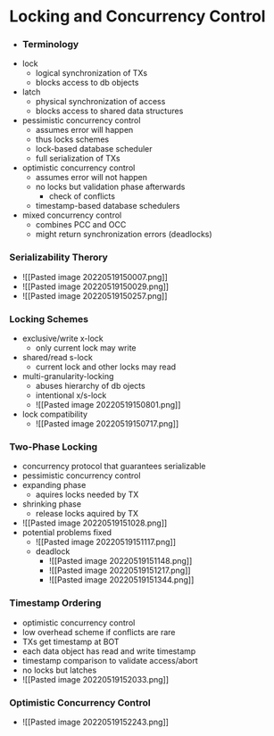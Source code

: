 # Locking and Concurrency Control
+ ### Terminology
+ lock
	+ logical synchronization of TXs
	+ blocks access to db objects
+ latch
	+ physical synchronization of access
	+ blocks access to shared data structures
+ pessimistic concurrency control
	+ assumes error will happen
	+ thus locks schemes
	+ lock-based database scheduler
	+ full serialization of TXs
+ optimistic concurrency control
	+ assumes error will not happen
	+ no locks but validation phase afterwards
		+ check of conflicts
	+ timestamp-based database schedulers
+ mixed concurrency control
	+ combines PCC and OCC
	+ might return synchronization errors (deadlocks)

### Serializability Therory
+ ![[Pasted image 20220519150007.png]]
+ ![[Pasted image 20220519150029.png]]
+ ![[Pasted image 20220519150257.png]]

### Locking Schemes
+ exclusive/write x-lock
	+ only current lock may write
+ shared/read s-lock
	+ current lock and other locks may read
+ multi-granularity-locking
	+ abuses hierarchy of db ojects
	+ intentional x/s-lock
	+ ![[Pasted image 20220519150801.png]]
+ lock compatibility
	+ ![[Pasted image 20220519150717.png]]

### Two-Phase Locking
+ concurrency protocol that guarantees serializable
+ pessimistic concurrency control
+ expanding phase
	+ aquires locks needed by TX
+ shrinking phase
	+ release locks aquired by TX
+ ![[Pasted image 20220519151028.png]]
+ potential problems fixed
	+ ![[Pasted image 20220519151117.png]]
	+ deadlock
		+ ![[Pasted image 20220519151148.png]]
		+ ![[Pasted image 20220519151217.png]]
		+ ![[Pasted image 20220519151344.png]]

### Timestamp Ordering
+ optimistic concurrency control
+ low overhead scheme if conflicts are rare
+ TXs get timestamp at BOT
+ each data object has read and write timestamp
+ timestamp comparison to validate access/abort
+ no locks but latches
+ ![[Pasted image 20220519152033.png]]

### Optimistic Concurrency Control
+ ![[Pasted image 20220519152243.png]]
